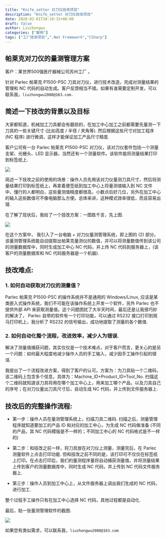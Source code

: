 ```yaml
---
title: "Knife_setter 对刀仪技改项目"
description: "Knife_setter 对刀仪技改项目"
date: 2020-02-01T20:10:32+08:00
draft: false
author: Liuzhongwu
categories: ["案例"]
tags: ["工厂技改项目",".Net Framework","CSharp"]
---
```


## 帕莱克对刀仪的量测管理方案
客户：某世界500强医疗器械公司苏州工厂 。 

针对 Parlec 帕莱克 P1500-PSC 刀具对刀仪，进行技术改造，完成对测量结果的管理和 NC 代码的自动生成。客户反馈相当不错。如果有谁需要定制开发，可以联系我，`liuzhongwu2008@163.com.`

## 简述一下技改的背景以及目标

大家都知道，机械加工刀具都会有磨损的，在加工中心加工之前都需要先量测一下刀具的一些关键尺寸 (比如高度 / 半径 / 夹角等). 然后根据这些尺寸对加工程序 (NC 程序) 进行微调，这样才能保证加工产品尺寸精度.

客户公司有一台 Parlec 帕莱克 P1500-PSC 对刀仪，该对刀仪套件包括一个测量支架、光栅头、LED 显示器，当然还有一个测量软件。该软件能将测量结果打印到标签纸上.

![](../knife_setter_files/1.jpg)


简述一下技改之前的使用的场景：操作人员先用该对刀仪量测刀具尺寸，然后将测量结果打印到标签纸上，再拿着便签纸到加工中心上将量测值输入到 NC 文件中，懂行的人都明白，这些量测值精度都很高，小数点后好几位，另外在加工中心的输入这些数值可不像电脑那么方便。总体来讲，这种模式效率很低，而且容易出错.

在了解了现状后，我给了一个技改方案：一图胜千言，先上图.

![](../knife_setter_files/2.jpg)


在这个方案中， 我引入了一台电脑 + 对刀仪量测管理系统，即上图的 (2) 部分。该量测管理系统能自动提取出帕莱克量测仪的数值，并可以将测量数值传到该公司的测量数据库中，同时生成加工中心 NC 代码，并上传 NC 代码到服务器上，(该客户的测量数据库和 NC 代码服务器是一个机器).

## 技改难点:

### 1. 如何自动获取对刀仪的测量值？ 

Parlec 帕莱克 P1500-PSC 的操作系统并不是通用的 Windows/Linux, 应该是某类嵌入式操作系统，我们不可能在该操作系统上开发一个软件，另外 Parlec 也不提供外部 API 来获取测量值。这个问题困扰了大半天时间，最后还是让我很巧妙的解决了，  Parlec 自带的软件有一个打印功能，可以通过 RS232 接口打印到斑马打印机上，我分析了 RS232 的信号输出，成功地提取了测量的各个数值.

### 2. 如何自动化整个流程，改进效率，减少人为错误.

解决了测量值捕获问题，其实仅仅是一个技术难点，对于客户而言，更关心的是另一个问题：如何最大程度地减少操作人员的手工输入，减少因手工操作引起的错误.

我提出了一个流程改进方案，得到了客户的认可。方案为：为刀具贴一个二维码，该二维码上包含多个信息，具体为：Machine_ID+Product_ID+Tool_No. 扫描这个二维码就知道该刀具将用在哪个加工中心上，用来加工哪个产品，以及刀具自己的序号；在对刀仪量出刀具尺寸后，自动生成 NC 代码，并上传到文件服务器上. 


## 技改后的完整操作流程: 

 - 第一步：操作人员在量测管理系统上，扫描刀具二维码.  扫描之后，测量管理程序就知道要加工的产品 ID 和对应的加工中心，为生成 NC 代码做准备 (不同的产品，其 NC 代码模版是不一样的；不同加工中心的 NC 代码格式是不一样的)

 - 第二步：和技改之前一样，将刀具放在对刀仪上测量，测量完后，在 Parlec 测量软件上点击打印功能. 但和技改之前不同的是，该打印可不仅仅在标签纸上打印。在点击打印后，我们的量测程序量将自动捕获测量值，并将测量结果上传到客户的测量数据库中，同时生成 NC 代码，并上传到 NC 代码文件服务器上.

 - 第三步：操作人员到加工中心上，从文件服务器上调出我们生成的 NC 代码，进行加工. 

整个过程手工操作只有在加工中心选择 NC 代码，其他过程都是自动化.

最后，贴一张量测管理软件的截图. 

![](../knife_setter_files/3.jpg)

如果您有类似需求，可以联系我，`liuzhongwu2008@163.com`